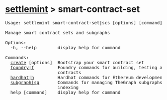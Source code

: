 # [settlemint](../settlemint.md) > smart-contract-set

<pre>Usage: settlemint smart-contract-set|scs [options] [command]

Manage smart contract sets and subgraphs

Options:
  -h, --help        display help for command

Commands:
  <a href="./smart-contract-set/create.md">create</a> [options]  Bootstrap your smart contract set
  <a href="./smart-contract-set/foundry.md">foundry|f</a>         Foundry commands for building, testing and deploying smart
                    contracts
  <a href="./smart-contract-set/hardhat.md">hardhat|h</a>         Hardhat commands for Ethereum development environment
  <a href="./smart-contract-set/subgraph.md">subgraph|sg</a>       Commands for managing TheGraph subgraphs for smart contract
                    indexing
  help [command]    display help for command
</pre>

